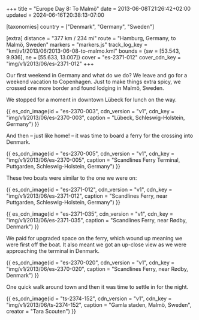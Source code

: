 +++
title = "Europe Day 8: To Malmö"
date = 2013-06-08T21:26:42+02:00
updated = 2024-06-16T20:38:13-07:00

[taxonomies]
country = ["Denmark", "Germany", "Sweden"]

[extra]
distance = "377 km / 234 mi"
route = "Hamburg, Germany, to Malmö, Sweden"
markers = "markers.js"
track_log_key = "kml/v1/2013/06/2013-06-08-to-malmo.kml"
bounds = {sw = [53.543, 9.936], ne = [55.633, 13.007]}
cover = "es-2371-012"
cover_cdn_key = "img/v1/2013/06/es-2371-012"
+++

Our first weekend in Germany and what do we do? We leave and go for a weekend vacation to Copenhagen. Just to make things extra spicy, we crossed one more border and found lodging in Malmö, Sweden.

<!-- more -->

We stopped for a moment in downtown Lübeck for lunch on the way.

{{ es_cdn_image(id = "es-2370-003", cdn_version = "v1", cdn_key = "img/v1/2013/06/es-2370-003", caption = "Lübeck, Schleswig-Holstein, Germany") }}

And then – just like home! – it was time to board a ferry for the crossing into Denmark.

{{ es_cdn_image(id = "es-2370-005", cdn_version = "v1", cdn_key = "img/v1/2013/06/es-2370-005", caption = "Scandlines Ferry Terminal, Puttgarden, Schleswig-Holstein, Germany") }}

These two boats were similar to the one we were on:

{{ es_cdn_image(id = "es-2371-012", cdn_version = "v1", cdn_key = "img/v1/2013/06/es-2371-012", caption = "Scandlines Ferry, near Puttgarden, Schleswig-Holstein, Germany") }}

{{ es_cdn_image(id = "es-2371-035", cdn_version = "v1", cdn_key = "img/v1/2013/06/es-2371-035", caption = "Scandlines Ferry, near Rødby, Denmark") }}

We paid for upgraded space on the ferry, which wound up meaning we were first off the boat. It also meant we got an up-close view as we were approaching the terminal in Denmark.

{{ es_cdn_image(id = "es-2370-020", cdn_version = "v1", cdn_key = "img/v1/2013/06/es-2370-020", caption = "Scandlines Ferry, near Rødby, Denmark") }}

One quick walk around town and then it was time to settle in for the night.

{{ es_cdn_image(id = "ts-2374-152", cdn_version = "v1", cdn_key = "img/v1/2013/06/ts-2374-152", caption = "Gamla staden, Malmö, Sweden", creator = "Tara Scouten") }}
